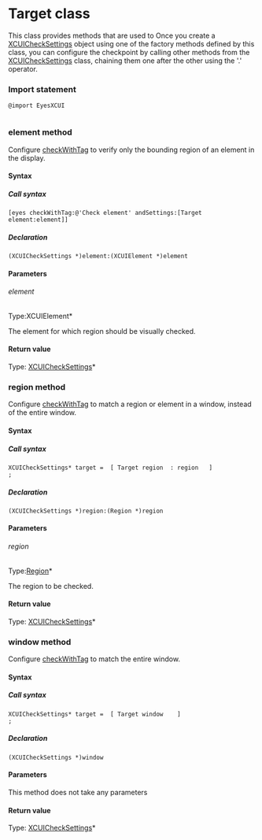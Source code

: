 # Target class
This class provides methods that are used to
Once you create a [XCUICheckSettings](./checksettings) object using one of the factory methods defined by this class, you can configure the checkpoint by calling other methods from the [XCUICheckSettings](./checksettings) class, chaining them one after the other using the '.' operator. 
 ### Import statement 
``` 
@import EyesXCUI
 
 ``` 
 
### element method
Configure [checkWithTag](./eyes#check-method) to verify only the bounding region of an element in the display.

#### Syntax 
 ##### Call syntax 
 ``` 
[eyes checkWithTag:@'Check element' andSettings:[Target element:element]]
 ``` 
 
 ##### Declaration 
 ``` 
(XCUICheckSettings *)element:(XCUIElement *)element 
 ``` 

 #### Parameters 
 ###### element 
  
 Type:XCUIElement\* 
  
 The element for which region should be visually checked. 
  
 #### Return value 
Type: [XCUICheckSettings](./checksettings)\* 
### region method
Configure [checkWithTag](./eyes#check-method) to match a region or element in a window, instead of the entire window.

#### Syntax 
 ##### Call syntax 
 ``` 
XCUICheckSettings* target =  [ Target region  : region   ]
;
 ``` 
 
 ##### Declaration 
 ``` 
(XCUICheckSettings *)region:(Region *)region 
 ``` 

 #### Parameters 
 ###### region 
  
 Type:[Region](./region)\* 
  
 The region to be checked. 
  
 #### Return value 
Type: [XCUICheckSettings](./checksettings)\* 
### window method
Configure [checkWithTag](./eyes#check-method) to match the entire window.

#### Syntax 
 ##### Call syntax 
 ``` 
XCUICheckSettings* target =  [ Target window    ]
;
 ``` 
 
 ##### Declaration 
 ``` 
(XCUICheckSettings *)window 
 ``` 

 #### Parameters 
This method does not take any parameters 
 
 #### Return value 
Type: [XCUICheckSettings](./checksettings)\*